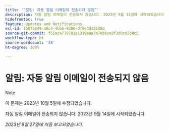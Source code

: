 ```yaml
---
title: '“알림: 자동 알림 이메일이 전송되지 않음”'
description: 자동 알림 이메일이 전송되지 않습니다. 2023년 9월 14일에 시작되었습니다.
hidefromtoc: true
feature: Updates and Notifications
exl-id: 15075849-a0c4-4bbb-9206-df8e3d156d8d
source-git-commit: f55aca778701e1319eaa7a7eb6ce8f3d0cd2b8c5
workflow-type: ht
source-wordcount: '48'
ht-degree: 100%

---
```


# 알림: 자동 알림 이메일이 전송되지 않음

>[!NOTE]
>
>이 문제는 2023년 10월 5일에 수정되었습니다.

자동 알림 이메일이 전송되지 않습니다. 2023년 9월 14일에 시작되었습니다.

_2023년 9월 27일에 처음 보고되었습니다._
